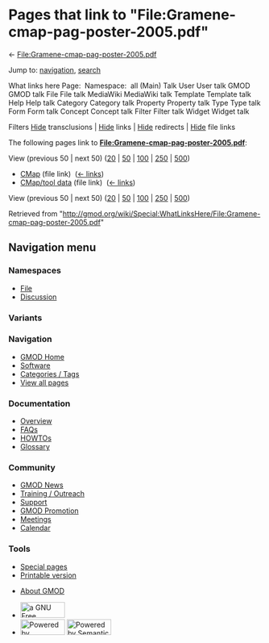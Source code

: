 <div id="mw-page-base" class="noprint">

</div>

<div id="mw-head-base" class="noprint">

</div>

<div id="content" class="mw-body" role="main">

<span id="top"></span>

<div id="mw-js-message" style="display:none;">

</div>



# <span dir="auto">Pages that link to "File:Gramene-cmap-pag-poster-2005.pdf"</span>

<div id="bodyContent">

<div id="contentSub">

←
[File:Gramene-cmap-pag-poster-2005.pdf](/wiki/File:Gramene-cmap-pag-poster-2005.pdf "File:Gramene-cmap-pag-poster-2005.pdf")

</div>

<div id="jump-to-nav" class="mw-jump">

Jump to: [navigation](#mw-navigation), [search](#p-search)

</div>

<div id="mw-content-text">

What links here Page:  Namespace:  all (Main) Talk User User talk GMOD
GMOD talk File File talk MediaWiki MediaWiki talk Template Template talk
Help Help talk Category Category talk Property Property talk Type Type
talk Form Form talk Concept Concept talk Filter Filter talk Widget
Widget talk

Filters
[Hide](/mediawiki/index.php?title=Special:WhatLinksHere/File:Gramene-cmap-pag-poster-2005.pdf&hidetrans=1 "Special:WhatLinksHere/File:Gramene-cmap-pag-poster-2005.pdf")
transclusions \|
[Hide](/mediawiki/index.php?title=Special:WhatLinksHere/File:Gramene-cmap-pag-poster-2005.pdf&hidelinks=1 "Special:WhatLinksHere/File:Gramene-cmap-pag-poster-2005.pdf")
links \|
[Hide](/mediawiki/index.php?title=Special:WhatLinksHere/File:Gramene-cmap-pag-poster-2005.pdf&hideredirs=1 "Special:WhatLinksHere/File:Gramene-cmap-pag-poster-2005.pdf")
redirects \|
[Hide](/mediawiki/index.php?title=Special:WhatLinksHere/File:Gramene-cmap-pag-poster-2005.pdf&hideimages=1 "Special:WhatLinksHere/File:Gramene-cmap-pag-poster-2005.pdf")
file links

The following pages link to
**[File:Gramene-cmap-pag-poster-2005.pdf](/wiki/File:Gramene-cmap-pag-poster-2005.pdf "File:Gramene-cmap-pag-poster-2005.pdf")**:

View (previous 50 \| next 50)
([20](/mediawiki/index.php?title=Special:WhatLinksHere/File:Gramene-cmap-pag-poster-2005.pdf&limit=20 "Special:WhatLinksHere/File:Gramene-cmap-pag-poster-2005.pdf")
\|
[50](/mediawiki/index.php?title=Special:WhatLinksHere/File:Gramene-cmap-pag-poster-2005.pdf&limit=50 "Special:WhatLinksHere/File:Gramene-cmap-pag-poster-2005.pdf")
\|
[100](/mediawiki/index.php?title=Special:WhatLinksHere/File:Gramene-cmap-pag-poster-2005.pdf&limit=100 "Special:WhatLinksHere/File:Gramene-cmap-pag-poster-2005.pdf")
\|
[250](/mediawiki/index.php?title=Special:WhatLinksHere/File:Gramene-cmap-pag-poster-2005.pdf&limit=250 "Special:WhatLinksHere/File:Gramene-cmap-pag-poster-2005.pdf")
\|
[500](/mediawiki/index.php?title=Special:WhatLinksHere/File:Gramene-cmap-pag-poster-2005.pdf&limit=500 "Special:WhatLinksHere/File:Gramene-cmap-pag-poster-2005.pdf"))

- [CMap](/wiki/CMap "CMap") (file link) ‎
  <span class="mw-whatlinkshere-tools">([←
  links](/mediawiki/index.php?title=Special:WhatLinksHere&target=CMap "Special:WhatLinksHere"))</span>
- [CMap/tool data](/wiki/CMap/tool_data "CMap/tool data") (file link) ‎
  <span class="mw-whatlinkshere-tools">([←
  links](/mediawiki/index.php?title=Special:WhatLinksHere&target=CMap%2Ftool+data "Special:WhatLinksHere"))</span>

View (previous 50 \| next 50)
([20](/mediawiki/index.php?title=Special:WhatLinksHere/File:Gramene-cmap-pag-poster-2005.pdf&limit=20 "Special:WhatLinksHere/File:Gramene-cmap-pag-poster-2005.pdf")
\|
[50](/mediawiki/index.php?title=Special:WhatLinksHere/File:Gramene-cmap-pag-poster-2005.pdf&limit=50 "Special:WhatLinksHere/File:Gramene-cmap-pag-poster-2005.pdf")
\|
[100](/mediawiki/index.php?title=Special:WhatLinksHere/File:Gramene-cmap-pag-poster-2005.pdf&limit=100 "Special:WhatLinksHere/File:Gramene-cmap-pag-poster-2005.pdf")
\|
[250](/mediawiki/index.php?title=Special:WhatLinksHere/File:Gramene-cmap-pag-poster-2005.pdf&limit=250 "Special:WhatLinksHere/File:Gramene-cmap-pag-poster-2005.pdf")
\|
[500](/mediawiki/index.php?title=Special:WhatLinksHere/File:Gramene-cmap-pag-poster-2005.pdf&limit=500 "Special:WhatLinksHere/File:Gramene-cmap-pag-poster-2005.pdf"))

</div>

<div class="printfooter">

Retrieved from
"<http://gmod.org/wiki/Special:WhatLinksHere/File:Gramene-cmap-pag-poster-2005.pdf>"

</div>

<div id="catlinks" class="catlinks catlinks-allhidden">

</div>

<div class="visualClear">

</div>

</div>

</div>

<div id="mw-navigation">

## Navigation menu

<div id="mw-head">



<div id="left-navigation">

<div id="p-namespaces" class="vectorTabs" role="navigation"
aria-labelledby="p-namespaces-label">

### Namespaces

- <span id="ca-nstab-image"><a href="/wiki/File:Gramene-cmap-pag-poster-2005.pdf" accesskey="c"
  title="View the file page [c]">File</a></span>
- <span id="ca-talk"><a
  href="/mediawiki/index.php?title=File_talk:Gramene-cmap-pag-poster-2005.pdf&amp;action=edit&amp;redlink=1"
  accesskey="t"
  title="Discussion about the content page [t]">Discussion</a></span>

</div>

<div id="p-variants" class="vectorMenu emptyPortlet" role="navigation"
aria-labelledby="p-variants-label">

### 

### Variants[](#)

<div class="menu">

</div>

</div>

</div>

<div id="right-navigation">





</div>



</div>

</div>

</div>

<div id="mw-panel">

<div id="p-logo" role="banner">

<a href="/wiki/Main_Page"
style="background-image: url(http://gmod.org/images/GMOD-cogs.png);"
title="Visit the main page"></a>

</div>

<div id="p-Navigation" class="portal" role="navigation"
aria-labelledby="p-Navigation-label">

### Navigation

<div class="body">

- <span id="n-GMOD-Home">[GMOD Home](/wiki/Main_Page)</span>
- <span id="n-Software">[Software](/wiki/GMOD_Components)</span>
- <span id="n-Categories-.2F-Tags">[Categories /
  Tags](/wiki/Categories)</span>
- <span id="n-View-all-pages">[View all
  pages](/wiki/Special:AllPages)</span>

</div>

</div>

<div id="p-Documentation" class="portal" role="navigation"
aria-labelledby="p-Documentation-label">

### Documentation

<div class="body">

- <span id="n-Overview">[Overview](/wiki/Overview)</span>
- <span id="n-FAQs">[FAQs](/wiki/Category:FAQ)</span>
- <span id="n-HOWTOs">[HOWTOs](/wiki/Category:HOWTO)</span>
- <span id="n-Glossary">[Glossary](/wiki/Glossary)</span>

</div>

</div>

<div id="p-Community" class="portal" role="navigation"
aria-labelledby="p-Community-label">

### Community

<div class="body">

- <span id="n-GMOD-News">[GMOD News](/wiki/GMOD_News)</span>
- <span id="n-Training-.2F-Outreach">[Training /
  Outreach](/wiki/Training_and_Outreach)</span>
- <span id="n-Support">[Support](/wiki/Support)</span>
- <span id="n-GMOD-Promotion">[GMOD
  Promotion](/wiki/GMOD_Promotion)</span>
- <span id="n-Meetings">[Meetings](/wiki/Meetings)</span>
- <span id="n-Calendar">[Calendar](/wiki/Calendar)</span>

</div>

</div>

<div id="p-tb" class="portal" role="navigation"
aria-labelledby="p-tb-label">

### Tools

<div class="body">

- <span id="t-specialpages"><a href="/wiki/Special:SpecialPages" accesskey="q"
  title="A list of all special pages [q]">Special pages</a></span>
- <span id="t-print"><a
  href="/mediawiki/index.php?title=Special:WhatLinksHere/File:Gramene-cmap-pag-poster-2005.pdf&amp;printable=yes"
  rel="alternate" accesskey="p"
  title="Printable version of this page [p]">Printable version</a></span>

</div>

</div>

</div>

</div>

<div id="footer" role="contentinfo">

- <span id="footer-places-about">[About
  GMOD](/wiki/GMOD:About "GMOD:About")</span>

<!-- -->

- <span id="footer-copyrightico">[<img src="http://www.gnu.org/graphics/gfdl-logo-small.png" width="88"
  height="31" alt="a GNU Free Documentation License" />](http://www.gnu.org/licenses/fdl-1.3.html)</span>
- <span id="footer-poweredbyico">[<img src="/mediawiki/skins/common/images/poweredby_mediawiki_88x31.png"
  width="88" height="31" alt="Powered by MediaWiki" />](//www.mediawiki.org/)
  [<img
  src="/mediawiki/extensions/SemanticMediaWiki/includes/../resources/images/smw_button.png"
  width="88" height="31" alt="Powered by Semantic MediaWiki" />](https://www.semantic-mediawiki.org/wiki/Semantic_MediaWiki)</span>

<div style="clear:both">

</div>

</div>

